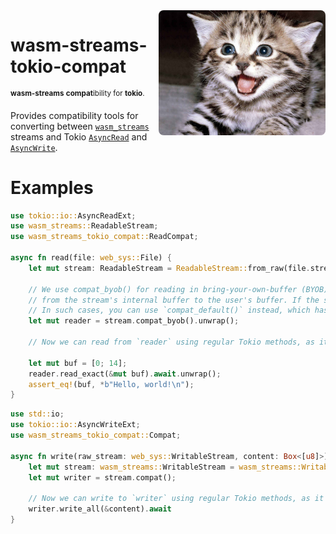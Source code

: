 <img alt="cute kitten" src=".repo/kitten.png" align="right" height=200 style="border-radius: .5rem">

# wasm-streams-tokio-compat

<sup>**wasm-streams** **compat**ibility for **tokio**.</sup>

Provides compatibility tools for converting between [`wasm_streams`](https://docs.rs/wasm-streams/latest/wasm_streams/) streams and Tokio [`AsyncRead`](https://docs.rs/tokio/latest/tokio/io/trait.AsyncRead.html) and [`AsyncWrite`](https://docs.rs/tokio/latest/tokio/io/trait.AsyncWrite.html).

# Examples
```rust
use tokio::io::AsyncReadExt;
use wasm_streams::ReadableStream;
use wasm_streams_tokio_compat::ReadCompat;

async fn read(file: web_sys::File) {
    let mut stream: ReadableStream = ReadableStream::from_raw(file.stream());

    // We use compat_byob() for reading in bring-your-own-buffer (BYOB) mode, which allows for direct copying
    // from the stream's internal buffer to the user's buffer. If the stream does not support BYOB, this will fail.
    // In such cases, you can use `compat_default()` instead, which has the stream allocate the buffer for you.
    let mut reader = stream.compat_byob().unwrap();

    // Now we can read from `reader` using regular Tokio methods, as it is an `AsyncRead`.

    let mut buf = [0; 14];
    reader.read_exact(&mut buf).await.unwrap();
    assert_eq!(buf, *b"Hello, world!\n");
}
```

```rust
use std::io;
use tokio::io::AsyncWriteExt;
use wasm_streams_tokio_compat::Compat;

async fn write(raw_stream: web_sys::WritableStream, content: Box<[u8]>) -> io::Result<()> {
    let mut stream: wasm_streams::WritableStream = wasm_streams::WritableStream::from_raw(raw_stream);
    let mut writer = stream.compat();

    // Now we can write to `writer` using regular Tokio methods, as it is an `AsyncWrite`.
    writer.write_all(&content).await
}
```